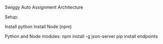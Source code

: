 Swiggy Auto Assignment Architecture

Setup:

Install python
Install Node (npm)

Python and Node modules:
npm install -g json-server
pip install endpoints
